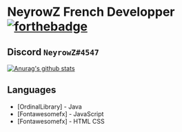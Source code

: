 
# NeyrowZ French Developper [![forthebadge](https://forthebadge.com/images/badges/made-with-java.svg)](https://www.java.com/fr/)

## Discord `NeyrowZ#4547`
[![Anurag's github stats](https://github-readme-stats.vercel.app/api?username=NeyrowZ&theme=blue-green)](https://github.com/NeyrowZ)

## Languages

*  [OrdinalLibrary] - Java
*  [Fontawesomefx] - JavaScript
*  [Fontawesomefx] - HTML CSS
